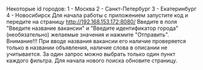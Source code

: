 Некоторые id городов:
1 - Москва
2 - Санкт-Петербург
3 - Екатеринбург
4 - Новосибирск
Для начала работы с приложением запустите код и передите на страницу http://192.168.153.172:8080/
Введите в поля "Введите название вакансии" и "Введите идентификатор города"(необязательно) желаемые значения и нажмите "Отправить". Внимание!!! При вводе названия вакансии его наличие проверяется только в названии объявления, наличие слова в описании не учитывается.
За один запрос можно выбрать только один пункт каждого фильтра.
Для начала нового поиска обновите страницу.